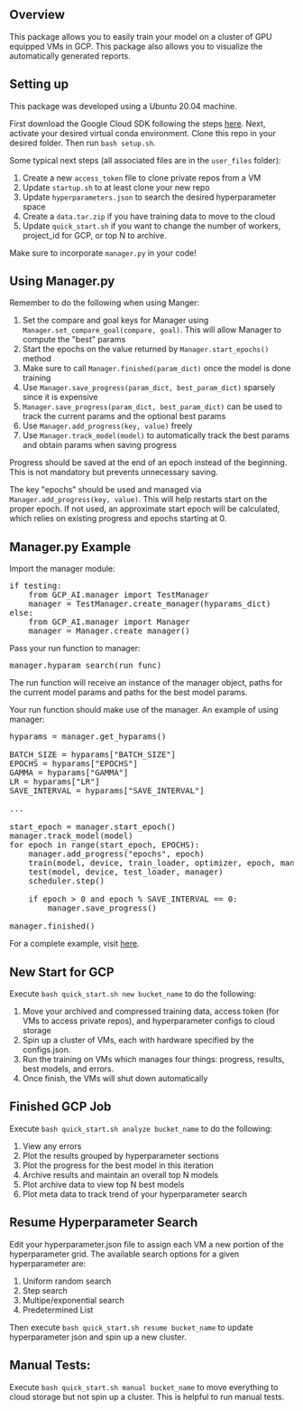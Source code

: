 ## Overview

This package allows you to easily train your model on a cluster of GPU equipped VMs in GCP. 
This package also allows you to visualize the automatically generated reports. 

## Setting up

This package was developed using a Ubuntu 20.04 machine.

First download the Google Cloud SDK following the steps [here](https://cloud.google.com/compute/docs/tutorials/python-guide).
Next, activate your desired virtual conda environment. Clone this repo in your desired folder.
Then run <code>bash setup.sh</code>.


Some typical next steps (all associated files are in the <code>user_files</code> folder):
1) Create a new <code>access_token</code> file to clone private repos from a VM
2) Update <code>startup.sh</code> to at least clone your new repo
3) Update <code>hyperparameters.json</code> to search the desired hyperparameter space
4) Create a <code>data.tar.zip</code> if you have training data to move to the cloud
5) Update <code>quick_start.sh</code> if you want to change the number of workers, project_id for GCP, or top N to archive.

Make sure to incorporate <code>manager.py</code> in your code!

## Using Manager.py

Remember to do the following when using Manger:
1) Set the compare and goal keys for Manager using <code>Manager.set_compare_goal(compare, goal)</code>. This will allow Manager to compute the "best" params
2) Start the epochs on the value returned by <code>Manager.start_epochs()</code> method
3) Make sure to call <code>Manager.finished(param_dict)</code> once the model is done training
4) Use <code>Manager.save_progress(param_dict, best_param_dict)</code> sparsely since it is expensive 
5) <code>Manager.save_progress(param_dict, best_param_dict)</code> can be used to track the current params and the optional best params
6) Use <code>Manager.add_progress(key, value)</code> freely
7) Use <code>Manager.track_model(model)</code> to automatically track the best params and obtain params when saving progress

Progress should be saved at the end of an epoch instead of the beginning. This is not mandatory but prevents unnecessary saving.

The key "epochs" should be used and managed via <code>Manager.add_progress(key, value)</code>. This will help
restarts start on the proper epoch. If not used, an approximate start epoch will be calculated, which relies on existing progress
and epochs starting at 0.

## Manager.py Example
Import the manager module:
<pre>
if testing:
    from GCP_AI.manager import TestManager
    manager = TestManager.create_manager(hyparams_dict)
else:
    from GCP_AI.manager import Manager
    manager = Manager.create_manager()
</pre>

Pass your run function to manager:

<pre>
manager.hyparam_search(run_func)
</pre>

The run function will receive an instance of the manager object, paths for the current model params and
paths for the best model params.

Your run function should make use of the manager. An example of using manager:

<pre>
hyparams = manager.get_hyparams()

BATCH_SIZE = hyparams["BATCH_SIZE"]
EPOCHS = hyparams["EPOCHS"]
GAMMA = hyparams["GAMMA"]
LR = hyparams["LR"]
SAVE_INTERVAL = hyparams["SAVE_INTERVAL"]

...

start_epoch = manager.start_epoch()
manager.track_model(model)
for epoch in range(start_epoch, EPOCHS):
    manager.add_progress("epochs", epoch)
    train(model, device, train_loader, optimizer, epoch, manager)
    test(model, device, test_loader, manager)
    scheduler.step()

    if epoch > 0 and epoch % SAVE_INTERVAL == 0:
        manager.save_progress()

manager.finished()
</pre>

For a complete example, visit [here](https://github.com/Shu244/test_gcp_ai).

## New Start for GCP

Execute <code>bash quick_start.sh new bucket_name</code> to do the following:
1) Move your archived and compressed training data, access token (for VMs to access private repos), and hyperparameter configs to cloud storage
2) Spin up a cluster of VMs, each with hardware specified by the configs.json. 
3) Run the training on VMs which manages four things: progress, results, best models, and errors.
4) Once finish, the VMs will shut down automatically

## Finished GCP Job

Execute <code>bash quick_start.sh analyze bucket_name</code> to do the following:
1) View any errors
2) Plot the results grouped by hyperparameter sections
3) Plot the progress for the best model in this iteration
4) Archive results and maintain an overall top N models
5) Plot archive data to view top N best models
6) Plot meta data to track trend of your hyperparameter search

## Resume Hyperparameter Search

Edit your hyperparameter.json file to assign each VM a new portion of the hyperparameter grid. The available search options for a 
given hyperparameter are: 
1) Uniform random search
2) Step search
3) Multipe/exponential search
4) Predetermined List

Then execute <code>bash quick_start.sh resume bucket_name</code> to update hyperparameter json and spin up a new cluster.

## Manual Tests:
Execute <code>bash quick_start.sh manual bucket_name</code> to move everything to cloud storage but not spin up a cluster.
This is helpful to run manual tests. 
